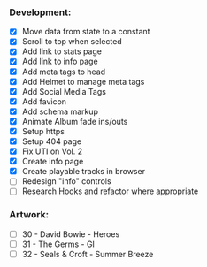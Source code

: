 ### Development:

- [x] Move data from state to a constant
- [x] Scroll to top when selected
- [x] Add link to stats page
- [x] Add link to info page
- [x] Add meta tags to head
- [x] Add Helmet to manage meta tags
- [x] Add Social Media Tags
- [x] Add favicon
- [x] Add schema markup
- [x] Animate Album fade ins/outs
- [x] Setup https
- [x] Setup 404 page
- [x] Fix UTI on Vol. 2
- [x] Create info page
- [x] Create playable tracks in browser
- [ ] Redesign "info" controls
- [ ] Research Hooks and refactor where appropriate

### Artwork:

- [ ] 30 - David Bowie - Heroes
- [ ] 31 - The Germs - GI
- [ ] 32 - Seals & Croft - Summer Breeze
